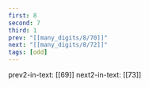 ```yaml
---
first: 8
second: 7
third: 1
prev: "[[many_digits/8/70]]"
next: "[[many_digits/8/72]]"
tags: [odd]
---
```

prev2-in-text: [[69]]
next2-in-text: [[73]]
